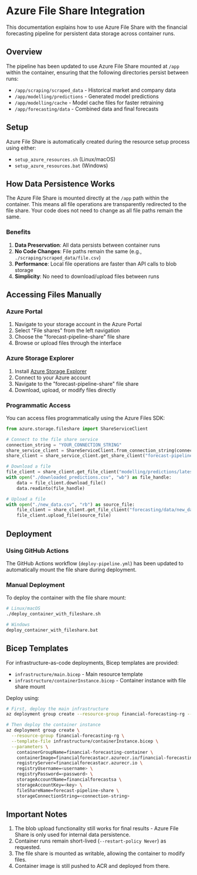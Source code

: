 # Azure File Share Integration

This documentation explains how to use Azure File Share with the financial forecasting pipeline for persistent data storage across container runs.

## Overview

The pipeline has been updated to use Azure File Share mounted at `/app` within the container, ensuring that the following directories persist between runs:

- `/app/scraping/scraped_data` - Historical market and company data
- `/app/modelling/predictions` - Generated model predictions
- `/app/modelling/cache` - Model cache files for faster retraining
- `/app/forecasting/data` - Combined data and final forecasts

## Setup

Azure File Share is automatically created during the resource setup process using either:
- `setup_azure_resources.sh` (Linux/macOS)
- `setup_azure_resources.bat` (Windows)

## How Data Persistence Works

The Azure File Share is mounted directly at the `/app` path within the container. This means all file operations are transparently redirected to the file share. Your code does not need to change as all file paths remain the same.

### Benefits

1. **Data Preservation**: All data persists between container runs
2. **No Code Changes**: File paths remain the same (e.g., `./scraping/scraped_data/file.csv`)
3. **Performance**: Local file operations are faster than API calls to blob storage
4. **Simplicity**: No need to download/upload files between runs

## Accessing Files Manually

### Azure Portal

1. Navigate to your storage account in the Azure Portal
2. Select "File shares" from the left navigation
3. Choose the "forecast-pipeline-share" file share
4. Browse or upload files through the interface

### Azure Storage Explorer

1. Install [Azure Storage Explorer](https://azure.microsoft.com/en-us/features/storage-explorer/)
2. Connect to your Azure account
3. Navigate to the "forecast-pipeline-share" file share
4. Download, upload, or modify files directly

### Programmatic Access

You can access files programmatically using the Azure Files SDK:

```python
from azure.storage.fileshare import ShareServiceClient

# Connect to the file share service
connection_string = "YOUR_CONNECTION_STRING"
share_service_client = ShareServiceClient.from_connection_string(connection_string)
share_client = share_service_client.get_share_client("forecast-pipeline-share")

# Download a file
file_client = share_client.get_file_client("modelling/predictions/latest_predictions.csv")
with open("./downloaded_predictions.csv", "wb") as file_handle:
    data = file_client.download_file()
    data.readinto(file_handle)

# Upload a file
with open("./new_data.csv", "rb") as source_file:
    file_client = share_client.get_file_client("forecasting/data/new_data.csv")
    file_client.upload_file(source_file)
```

## Deployment

### Using GitHub Actions

The GitHub Actions workflow (`deploy-pipeline.yml`) has been updated to automatically mount the file share during deployment.

### Manual Deployment

To deploy the container with the file share mount:

```bash
# Linux/macOS
./deploy_container_with_fileshare.sh

# Windows
deploy_container_with_fileshare.bat
```

## Bicep Templates

For infrastructure-as-code deployments, Bicep templates are provided:

- `infrastructure/main.bicep` - Main resource template
- `infrastructure/containerInstance.bicep` - Container instance with file share mount

Deploy using:

```bash
# First, deploy the main infrastructure
az deployment group create --resource-group financial-forecasting-rg --template-file infrastructure/main.bicep

# Then deploy the container instance
az deployment group create \
  --resource-group financial-forecasting-rg \
  --template-file infrastructure/containerInstance.bicep \
  --parameters \
    containerGroupName=financial-forecasting-container \
    containerImage=financialforecastacr.azurecr.io/financial-forecasting:latest \
    registryServer=financialforecastacr.azurecr.io \
    registryUsername=<username> \
    registryPassword=<password> \
    storageAccountName=financialforecastsa \
    storageAccountKey=<key> \
    fileShareName=forecast-pipeline-share \
    storageConnectionString=<connection-string>
```

## Important Notes

1. The blob upload functionality still works for final results - Azure File Share is only used for internal data persistence.
2. Container runs remain short-lived (`--restart-policy Never`) as requested.
3. The file share is mounted as writable, allowing the container to modify files.
4. Container image is still pushed to ACR and deployed from there.
